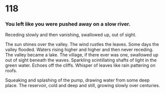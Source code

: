 # 118

### You left like you were pushed away on a slow river.

Receding slowly and then vanishing, swallowed up, out of sight.

The sun shines over the valley. The wind rustles the leaves. Some days the valley flooded. Waters rising higher and higher and then never receding. The valley became a lake. The village, if there ever was one, swallowed up out of sight beneath the waves. Sparkling scintillating shafts of light in the green water. Echoes off the cliffs. Whisper of leaves like rain pattering on roofs.

Squeaking and splashing of the pump, drawing water from some deep place. The reservoir, cold and deep and still, growing slowly over centuries. 